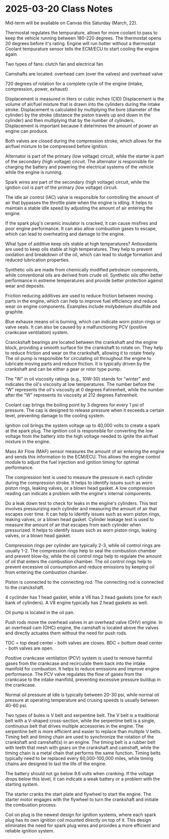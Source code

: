 # 2025-03-20 Class Notes

Mid-term will be available on Canvas this Saturday (March, 22).

Thermostat regulates the tempurature, allows for more coolant to pass to keep the vehicle running between 180-220 degrees.
The thermostat opens 20 degrees before it's rating.
Engine will run hotter without a thermostat
Coolant tempurature sensor tells the ECM/ECU to start cooling the engine again.

Two types of fans: clutch fan and electrical fan

Camshafts are located: overhead cam (over the valves) and overhead valve

720 degrees of rotation for a complete cycle of the engine (intake, compression, power, exhaust)

Displacement is measured in liters or cubic inches (CID)
Displacement is the volume of air/fuel mixture that is drawn into the cylinders during the intake stroke.
Displacement is calculated by multiplying the bore (diameter of the cylinder) by the stroke (distance the piston travels up and down in the cylinder) and then multiplying that by the number of cylinders.
Displacement is important because it determines the amount of power an engine can produce.

Both valves are closed during the compression stroke, which allows for the air/fuel mixture to be compressed before ignition.

Alternator is part of the primary (low voltage) circuit, while the starter is part of the secondary (high voltage) circuit.
The alternator is responsible for charging the battery and powering the electrical systems of the vehicle while the engine is running.

Spark wires are part of the secondary (high voltage) circuit, while the ignition coil is part of the primary (low voltage) circuit.

The idle air control (IAC) valve is responsible for controlling the amount of air that bypasses the throttle plate when the engine is idling. It helps to maintain a stable idle speed by adjusting the amount of air entering the engine.

If the spark plug's ceramic insulator is cracked, it can cause misfires and poor engine performance. It can also allow combustion gases to escape, which can lead to overheating and damage to the engine.

What type of additive keep oils stable at high temperatures? Antioxidants are used to keep oils stable at high temperatures. They help to prevent oxidation and breakdown of the oil, which can lead to sludge formation and reduced lubrication properties.

Synthetic oils are made from chemically modified petroleum components, while conventional oils are derived from crude oil. Synthetic oils offer better performance in extreme temperatures and provide better protection against wear and deposits.

Friction reducing additives are used to reduce friction between moving parts in the engine, which can help to improve fuel efficiency and reduce wear on engine components. Examples include molybdenum disulfide and graphite.

Blue exhause means oil is burning, which can indicate worn piston rings or valve seals. It can also be caused by a malfunctioning PCV (positive crankcase ventilation) system.

Cranckshaft bearings are located between the crankshaft and the engine block, providing a smooth surface for the crankshaft to rotate on. They help to reduce friction and wear on the crankshaft, allowing it to rotate freely.
The oil pump is responsible for circulating oil throughout the engine to lubricate moving parts and reduce friction. It is typically driven by the crankshaft and can be either a gear or rotor type pump.

The "W" in oil viscosity ratings (e.g., 10W-30) stands for "winter" and indicates the oil's viscosity at low temperatures. The number before the "W" represents the oil's viscosity at 0 degrees Fahrenheit, while the number after the "W" represents its viscosity at 212 degrees Fahrenheit.

Coolant cap brings the boiling point by 3 degrees for every 1 psi of pressure. The cap is designed to release pressure when it exceeds a certain level, preventing damage to the cooling system.

Ignition coil brings the system voltage up to 40,000 volts to create a spark at the spark plug. The ignition coil is responsible for converting the low voltage from the battery into the high voltage needed to ignite the air/fuel mixture in the engine.

Mass Air Flow (MAF) sensor measures the amount of air entering the engine and sends this information to the ECM/ECU. This allows the engine control module to adjust the fuel injection and ignition timing for optimal performance.

The compression test is used to measure the pressure in each cylinder during the compression stroke. It helps to identify issues such as worn piston rings, leaking valves, or a blown head gasket. A low compression reading can indicate a problem with the engine's internal components.

Do a leak down test to check for leaks in the engine's cylinders. This test involves pressurizing each cylinder and measuring the amount of air that escapes over time. It can help to identify issues such as worn piston rings, leaking valves, or a blown head gasket.
Cylinder leakage test is used to measure the amount of air that escapes from each cylinder when pressurized. It helps to identify issues such as worn piston rings, leaking valves, or a blown head gasket.

Compression rings per cylinder are typically 2-3, while oil control rings are usually 1-2. The compression rings help to seal the combustion chamber and prevent blow-by, while the oil control rings help to regulate the amount of oil that enters the combustion chamber.
The oil control rings help to prevent excessive oil consumption and reduce emissions by keeping oil from entering the combustion chamber.

Piston is connected to the connecting rod.
The connecting rod is connected to the cranckshaft.

4 cyclinder has 1 head gasket, while a V6 has 2 head gaskets (one for each bank of cylinders). A V8 engine typically has 2 head gaskets as well.

Oil pump is located in the oil pan.

Push rods move the overhead valves in an overhead valve (OHV) engine. In an overhead cam (OHC) engine, the camshaft is located above the valves and directly actuates them without the need for push rods.

TDC = top dead center - both valves are closes.
BDC = bottom dead center - both valves are open.

Positive crankcase ventilation (PCV) system is used to remove harmful gases from the crankcase and recirculate them back into the intake manifold for combustion. It helps to reduce emissions and improve engine performance.
The PCV valve regulates the flow of gases from the crankcase to the intake manifold, preventing excessive pressure buildup in the crankcase.

Normal oil pressure at idle is typically between 20-30 psi, while normal oil pressure at operating temperature and crusing speeds is usually between 40-60 psi.

Two types of bules is V belt and serpentine belt. The V belt is a traditional belt with a V-shaped cross-section, while the serpentine belt is a single, continuous belt that drives multiple accessories in the engine. The serpentine belt is more efficient and easier to replace than multiple V belts.
Timing belt and timing chain are used to synchronize the rotation of the crankshaft and camshaft(s) in an engine. The timing belt is a rubber belt with teeth that mesh with gears on the crankshaft and camshaft, while the timing chain is a metal chain that performs the same function. Timing belts typically need to be replaced every 60,000-100,000 miles, while timing chains are designed to last the life of the engine.

The battery should not go below 9.6 volts when cranking. If the voltage drops below this level, it can indicate a weak battery or a problem with the starting system.

The starter cranks the start plate and flywheel to start the engine. The starter motor engages with the flywheel to turn the crankshaft and initiate the combustion process.

Coil on plug is the newest design for ignition systems, where each spark plug has its own ignition coil mounted directly on top of it. This design eliminates the need for spark plug wires and provides a more efficient and reliable ignition system.
